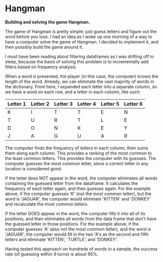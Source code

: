 # Hangman
**Building and solving the game Hangman.**


The game of Hangman is pretty simple: just guess letters and figure out the word before you lose. I had an idea as I woke up one morning of a way to have a computer solve the game of Hangman. I decided to implement it, and then possibly build the game around it.

I must have been reading about filtering dataframes as I was drifting off to sleep, because the basis of solving this problem is to incrementally add filters based on frequency analysis.

When a word is presented, the player (in this case, the computer) knows the length of the word. Already, we can eliminate the vast majority of words in the dictionary. From here, I expanded each letter into a separate column, so we have a word on each row, and a letter in each column, like such:

| Letter 1  | Letter 2  | Letter 3  | Letter 4  | Letter 5  | Letter 6  |
| :------------- | :------------- |:------------- | :------------- |:------------- | :------------- |
| K       | I       | T       | T       | E       | N       |
| T       | U       | R       | T       | L       | E       |
| D       | O       | N       | K       | E       | Y       |
| J       | A       | G       | U       | A       | R       |


The computer finds the frequency of letters in each column, then sums them along each column. This provides a ranking of the most common to the least common letters. This provides the computer with its guesses. The computer guesses the most common letter, since a correct letter in any location is considered good.

If the letter does NOT appear in the word, the computer eliminates all words containing the guessed letter from the dataframe. It calculates the frequency of each letter again, and then guesses again. For the example above, if the computer guesses 'K' (not the most common letter), but the word is 'JAGUAR', the computer would eliminate 'KITTEN' and 'DONKEY' and recalculate the most common letters.

If the letter DOES appear in the word, the computer fills it into all of its positions, and then eliminates all words from the data frame that don't have the guessed letter in those positions. For the example above, if the computer guesses 'A' (also not the most common letter), and the word is 'JAGUAR', the computer would fill in the two 'A's as the second and fifth letters and eliminate 'KITTEN', 'TURTLE', and 'DONKEY'.

Having tested this approach on hundreds of words in a sample, the success rate (of guessing within 9 turns) is about 95%.



<!-- bottom -->
